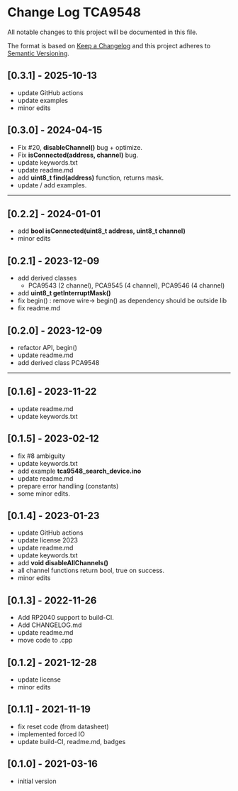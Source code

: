 # Change Log TCA9548

All notable changes to this project will be documented in this file.

The format is based on [Keep a Changelog](http://keepachangelog.com/)
and this project adheres to [Semantic Versioning](http://semver.org/).

## [0.3.1] - 2025-10-13
- update GitHub actions
- update examples
- minor edits

## [0.3.0] - 2024-04-15
- Fix #20, **disableChannel()** bug + optimize.
- Fix **isConnected(address, channel)** bug.
- update keywords.txt
- update readme.md
- add **uint8_t find(address)** function, returns mask.
- update / add examples.

----

## [0.2.2] - 2024-01-01
- add **bool isConnected(uint8_t address, uint8_t channel)**
- minor edits

## [0.2.1] - 2023-12-09
- add derived classes
  - PCA9543 (2 channel), PCA9545 (4 channel), PCA9546 (4 channel)
- add **uint8_t getInterruptMask()**
- fix begin() : remove wire-> begin() as dependency should be outside lib
- fix readme.md

## [0.2.0] - 2023-12-09
- refactor API, begin()
- update readme.md
- add derived class PCA9548

----

## [0.1.6] - 2023-11-22
- update readme.md
- update keywords.txt

## [0.1.5] - 2023-02-12
- fix #8 ambiguity
- update keywords.txt
- add example **tca9548_search_device.ino**
- update readme.md
- prepare error handling (constants)
- some minor edits.

## [0.1.4] - 2023-01-23
- update GitHub actions
- update license 2023
- update readme.md
- update keywords.txt
- add **void disableAllChannels()**
- all channel functions return bool, true on success.
- minor edits

## [0.1.3] - 2022-11-26
- Add RP2040 support to build-CI.
- Add CHANGELOG.md
- update readme.md
- move code to .cpp

## [0.1.2] - 2021-12-28
- update license
- minor edits

## [0.1.1] - 2021-11-19
- fix reset code (from datasheet)
- implemented forced IO
- update build-CI, readme.md, badges

## [0.1.0] - 2021-03-16
- initial version

